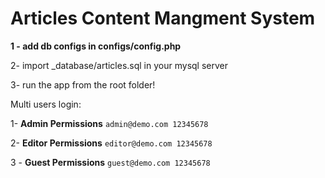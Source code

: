 # Articles Content Mangment System

**1 - add db configs in configs/config.php**

2- import _database/articles.sql in your mysql server

3- run the app from the root folder!


Multi users login:

1- **Admin Permissions** `admin@demo.com 12345678`

2- **Editor Permissions** `editor@demo.com 12345678`

3 - **Guest Permissions** `guest@demo.com 12345678`
